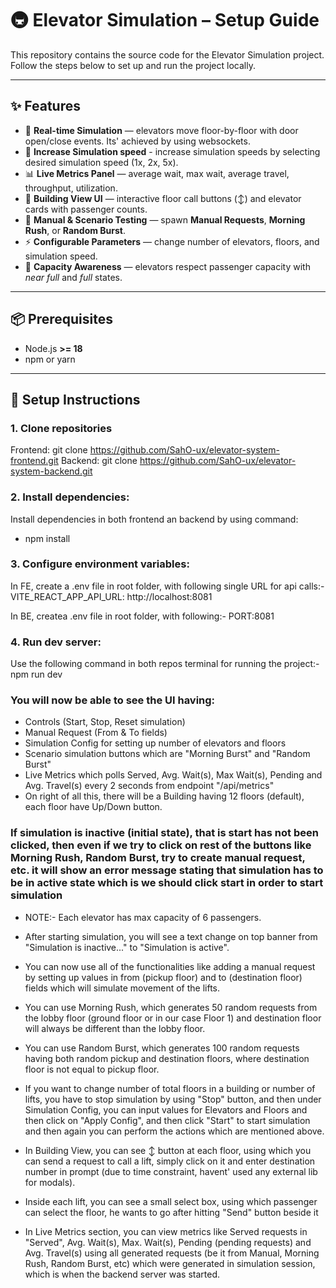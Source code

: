# 🚇 Elevator Simulation – Setup Guide

This repository contains the source code for the Elevator Simulation project.  
Follow the steps below to set up and run the project locally.

---

## ✨ Features

- 🔄 **Real-time Simulation** — elevators move floor-by-floor with door open/close events. Its' achieved by using websockets.  
- 🚅 **Increase Simulation speed** - increase simulation speeds by selecting desired simulation speed (1x, 2x, 5x).
- 📊 **Live Metrics Panel** — average wait, max wait, average travel, throughput, utilization.  
- 🏢 **Building View UI** — interactive floor call buttons (↕️) and elevator cards with passenger counts.  
- 🎯 **Manual & Scenario Testing** — spawn **Manual Requests**, **Morning Rush**, or **Random Burst**.  
- ⚡ **Configurable Parameters** — change number of elevators, floors, and simulation speed.  
- 🚪 **Capacity Awareness** — elevators respect passenger capacity with *near full* and *full* states.  

---

## 📦 Prerequisites

- Node.js **>= 18**
- npm or yarn

---

## 🚀 Setup Instructions

### 1. Clone repositories
Frontend: git clone https://github.com/SahO-ux/elevator-system-frontend.git
Backend: git clone https://github.com/SahO-ux/elevator-system-backend.git

### 2. Install dependencies:
Install dependencies in both frontend an backend by using command:
- npm install

### 3. Configure environment variables:
In FE, create a .env file in root folder, with following single URL for api calls:-
VITE_REACT_APP_API_URL: http://localhost:8081

In BE, createa .env file in root folder, with following:-
PORT:8081

### 4. Run dev server:
Use the following command in both repos terminal for running the project:-
npm run dev

### You will now be able to see the UI having:
- Controls (Start, Stop, Reset simulation)
- Manual Request (From & To fields)
- Simulation Config for setting up number of elevators and floors
- Scenario simulation buttons which are "Morning Burst" and "Random Burst"
- Live Metrics which polls Served, Avg. Wait(s), Max Wait(s), Pending and Avg. Travel(s) every 2 seconds from endpoint "/api/metrics"
- On right of all this, there will be a Building having 12 floors (default), each floor have Up/Down button.

### If simulation is inactive (initial state), that is start has not been clicked, then even if we try to click on rest of the buttons like Morning Rush, Random Burst, try to create manual request, etc. it will show an error message stating that simulation has to be in active state which is we should click start in order to start simulation

- NOTE:- Each elevator has max capacity of 6 passengers.
- After starting simulation, you will see a text change on top banner from "Simulation is inactive..." to "Simulation is active".
- You can now use all of the functionalities like adding a manual request by setting up values in from (pickup floor) and to (destination floor) fields which will simulate movement of the lifts.
  
- You can use Morning Rush, which generates 50 random requests from the lobby floor (ground floor or in our case Floor 1) and destination floor will always be different than the lobby floor.
- You can use Random Burst, which generates 100 random requests having both random pickup and destination floors, where destination floor is not equal to pickup floor.
  
- If you want to change number of total floors in a building or number of lifts, you have to stop simulation by using "Stop" button, and then under Simulation Config, you can input values for Elevators and Floors and then click on "Apply Config", and then click "Start" to start simulation and then again you can perform the actions which are mentioned above.

- In Building View, you can see ↕️ button at each floor, using which you can send a request to call a lift, simply click on it and enter destination number in prompt (due to time constraint, havent' used any external lib for modals).
- Inside each lift, you can see a small select box, using which passenger can select the floor, he wants to go after hitting "Send" button beside it

- In Live Metrics section, you can view metrics like Served requests in "Served", Avg. Wait(s), Max. Wait(s), Pending (pending requests) and Avg. Travel(s) using all generated requests (be it from Manual, Morning Rush, Random Burst, etc) which were generated in simulation session, which is when the backend server was started.
